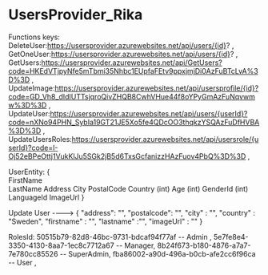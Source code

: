 # UsersProvider_Rika

Functions  keys:
DeleteUser:https://usersprovider.azurewebsites.net/api/users/{id}?  ,  
GetOneUser:https://usersprovider.azurewebsites.net/api/users/{id}?  ,  
GetUsers:https://usersprovider.azurewebsites.net/api/GetUsers?code=HKEdVTjpyNfe5mTbmi35Nhbc1EUpfaFEtv9ppxjmjDi0AzFuBTcLvA%3D%3D   ,  
UpdateImage:https://usersprovider.azurewebsites.net/api/usersprofile/{id}?code=GD_Vh8_dIdIUTTsjqroQivZHQB8CwhVHue44f8oYPyGmAzFuNqvwmw%3D%3D  ,  
UpdateUser:https://usersprovider.azurewebsites.net/api/users/{userId}?code=nXNo94PHN_SybIa19GT21JE5Xo5fe4QDcOO3thqkzYSQAzFuDfHVBA%3D%3D  ,  
UpdateUsersRoles:https://usersprovider.azurewebsites.net/api/usersrole/{userId}?code=I-Oj52eBPeOttj1VukKlJu5SGk2jB5d6TxsGcfanizzHAzFuov4PbQ%3D%3D  , 


UserEntity:
{    
    FirstName     
    LastName 
    Address 
    City
    PostalCode
    Country
    (int) Age
    (int) GenderId 
    (int) LanguageId
    ImageUrl 
}

Update User ---->
{
"аddress": "",
"postalcode": "",
"city" : "",
"country" : "Sweden",
"firstname" : "",
"lastname" :"",
"imageUrl" : ""
}

RolesId: 
50515b79-82d8-46bc-9731-bdcaf94f77af  -- Admin  ,
5e7fe8e4-3350-4130-8aa7-1ec8c7712a67  --  Manager, 
8b24f673-b180-4876-a7a7-7e780cc85526 -- SuperAdmin,
fba86002-a90d-496a-b0cb-afe2cc6f96ca  -- User ,
